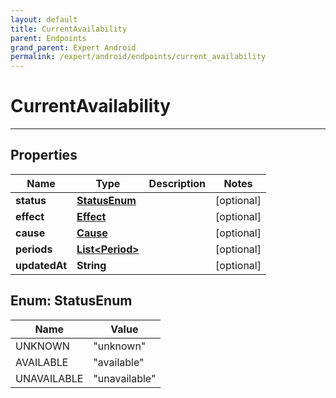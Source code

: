 ```yaml
---
layout: default
title: CurrentAvailability
parent: Endpoints
grand_parent: Expert Android
permalink: /expert/android/endpoints/current_availability
---
```


# CurrentAvailability

---

## Properties

| Name | Type | Description | Notes
| ------------ | ------------- | ------------- | -------------
**status** | [**StatusEnum**](#StatusEnum) |  |  [optional]
**effect** | [**Effect**](/navitia_sdk_docs/expert/android/endpoints/effect) |  |  [optional]
**cause** | [**Cause**](/navitia_sdk_docs/expert/android/endpoints/cause) |  |  [optional]
**periods** | [**List&lt;Period&gt;**](/navitia_sdk_docs/expert/android/endpoints/period) |  |  [optional]
**updatedAt** | **String** |  |  [optional]


<a name="StatusEnum"></a>
## Enum: StatusEnum
| Name | Value
| ---- | -----
UNKNOWN | &quot;unknown&quot;
AVAILABLE | &quot;available&quot;
UNAVAILABLE | &quot;unavailable&quot;



